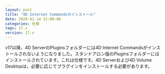 ```yaml
---
layout: post
title: "4D Internet Commandsのインストール"
date: 2020-01-14 12:00:00
categories: 仕様 
tags: 17.x 
version: 17.x
---
```


v17以降，4D ServerのPluginsフォルダーには4D Internet Commandsがインストールされないようになりました。スタンドアロン版のPluginsフォルダーにはインストールされています。これは仕様です。4D Serverおよび4D Volume Desktopは，必要に応じてプラグインをインストールする必要があります。
